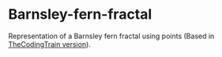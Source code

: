 # Barnsley-fern-fractal
Representation of a Barnsley fern fractal using points (Based in [TheCodingTrain version](https://www.youtube.com/watch?v=JFugGF1URNo)).
